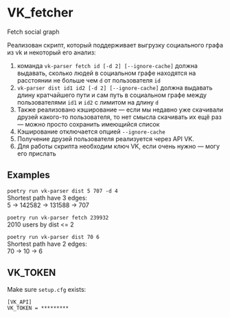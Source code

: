 # VK_fetcher
Fetch social graph

Реализован скрипт, который поддерживает выгрузку социального графа из vk и некоторый его анализ:  
1. команда `vk-parser fetch id [-d 2] [--ignore-cache]` должна выдавать, сколько людей в социальном графе находятся на расстоянии не больше чем `d` от пользователя `id`  
2. `vk-parser dist id1 id2 [-d 2] [--ignore-cache]` должна выдавать длину кратчайшего пути и сам путь в социальном графе между пользователями `id1` и `id2` с лимитом на длину `d`  
3. Также реализовано кэширование — если мы недавно уже скачивали друзей какого-то пользователя, то нет смысла скачивать их ещё раз — можно просто сохранить имеющийся список  
4. Кэширование отключается опцией `--ignore-cache`  
5. Получение друзей пользователя реализуется через API VK.  
6. Для работы скрипта необходим ключ VK, если очень нужно — могу его прислать  


## Examples

`poetry run vk-parser dist 5 707 -d 4`  
Shortest path have 3 edges:  
5 -> 142582 -> 131588 -> 707

`poetry run vk-parser fetch 239932`  
2010 users by dist <= 2  

`poetry run vk-parser dist 70 6`  
Shortest path have 2 edges:  
70 -> 10 -> 6  


## VK_TOKEN
Make sure `setup.cfg` exists:  
``` 
[VK_API]
VK_TOKEN = *********
```    